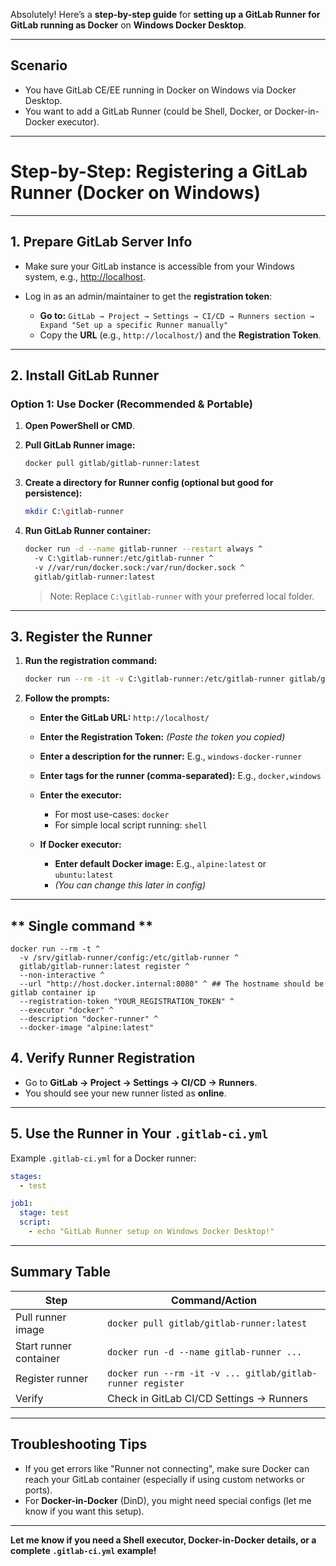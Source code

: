 Absolutely! Here’s a **step-by-step guide** for **setting up a GitLab Runner for GitLab running as Docker** on **Windows Docker Desktop**.

---

## **Scenario**

* You have GitLab CE/EE running in Docker on Windows via Docker Desktop.
* You want to add a GitLab Runner (could be Shell, Docker, or Docker-in-Docker executor).

---

# **Step-by-Step: Registering a GitLab Runner (Docker on Windows)**

---

## **1. Prepare GitLab Server Info**

* Make sure your GitLab instance is accessible from your Windows system, e.g., [http://localhost](http://localhost).
* Log in as an admin/maintainer to get the **registration token**:

  * **Go to:** `GitLab → Project → Settings → CI/CD → Runners section → Expand "Set up a specific Runner manually"`
  * Copy the **URL** (e.g., `http://localhost/`) and the **Registration Token**.

---

## **2. Install GitLab Runner**

### **Option 1: Use Docker (Recommended & Portable)**

1. **Open PowerShell or CMD**.

2. **Pull GitLab Runner image:**

   ```bash
   docker pull gitlab/gitlab-runner:latest
   ```

3. **Create a directory for Runner config (optional but good for persistence):**

   ```bash
   mkdir C:\gitlab-runner
   ```

4. **Run GitLab Runner container:**

   ```bash
   docker run -d --name gitlab-runner --restart always ^
     -v C:\gitlab-runner:/etc/gitlab-runner ^
     -v //var/run/docker.sock:/var/run/docker.sock ^
     gitlab/gitlab-runner:latest
   ```

   > Note: Replace `C:\gitlab-runner` with your preferred local folder.

---

## **3. Register the Runner**

1. **Run the registration command:**

   ```bash
   docker run --rm -it -v C:\gitlab-runner:/etc/gitlab-runner gitlab/gitlab-runner register
   ```

2. **Follow the prompts:**

   * **Enter the GitLab URL:**
     `http://localhost/`
   * **Enter the Registration Token:**
     *(Paste the token you copied)*
   * **Enter a description for the runner:**
     E.g., `windows-docker-runner`
   * **Enter tags for the runner (comma-separated):**
     E.g., `docker,windows`
   * **Enter the executor:**

     * For most use-cases: `docker`
     * For simple local script running: `shell`
   * **If Docker executor:**

     * **Enter default Docker image:**
       E.g., `alpine:latest` or `ubuntu:latest`
     * *(You can change this later in config)*

---

## ** Single command **

```
docker run --rm -t ^
  -v /srv/gitlab-runner/config:/etc/gitlab-runner ^
  gitlab/gitlab-runner:latest register ^
  --non-interactive ^
  --url "http://host.docker.internal:8080" ^ ## The hostname should be gitlab container ip 
  --registration-token "YOUR_REGISTRATION_TOKEN" ^
  --executor "docker" ^
  --description "docker-runner" ^
  --docker-image "alpine:latest"
```

## **4. Verify Runner Registration**

* Go to **GitLab → Project → Settings → CI/CD → Runners**.
* You should see your new runner listed as **online**.

---

## **5. Use the Runner in Your `.gitlab-ci.yml`**

Example `.gitlab-ci.yml` for a Docker runner:

```yaml
stages:
  - test

job1:
  stage: test
  script:
    - echo "GitLab Runner setup on Windows Docker Desktop!"
```

---

## **Summary Table**

| Step                   | Command/Action                                             |
| ---------------------- | ---------------------------------------------------------- |
| Pull runner image      | `docker pull gitlab/gitlab-runner:latest`                  |
| Start runner container | `docker run -d --name gitlab-runner ...`                   |
| Register runner        | `docker run --rm -it -v ... gitlab/gitlab-runner register` |
| Verify                 | Check in GitLab CI/CD Settings → Runners                   |

---

## **Troubleshooting Tips**

* If you get errors like "Runner not connecting", make sure Docker can reach your GitLab container (especially if using custom networks or ports).
* For **Docker-in-Docker** (DinD), you might need special configs (let me know if you want this setup).

---

**Let me know if you need a Shell executor, Docker-in-Docker details, or a complete `.gitlab-ci.yml` example!**
